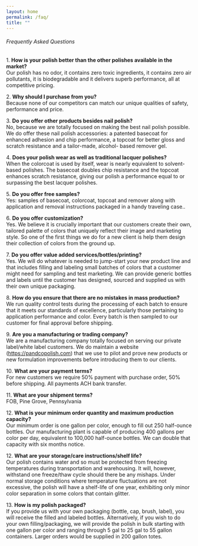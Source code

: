 ```yaml
---
layout: home
permalink: /faq/
title: ""
---
```

<h6>Frequently Asked Questions</h6>
<p>
1. <b>How is your polish better than the other polishes available in the market?
</b>
<br/>
Our polish has no odor, it contains zero toxic ingredients, it contains zero air pollutants, it is biodegradable and it delivers superb performance, all at competitive pricing.
</p>
<p>
2. <b>Why should I purchase from you?
</b>
<br/>
Because none of our competitors can match our unique qualities of safety, performance and price.
</p>
<p>
3. <b>Do you offer other products besides nail polish?

</b>
<br/>No, because we are totally focused on making the best nail polish possible. We do offer these nail polish accessories: a patented basecoat for enhanced adhesion and chip performance, a topcoat for better gloss and scratch resistance and a tailor-made, alcohol-
based remover gel.
</p>
<p>
4. <b>Does your polish wear as well as traditional lacquer polishes?
</b>
<br/>
When the colorcoat is used by itself, wear is nearly equivalent to solvent-based polishes. The basecoat doubles chip resistance and the topcoat enhances scratch resistance, giving our polish a performance equal to or surpassing the best lacquer polishes.
</p>
<p>
5. 
<b>Do you offer free samples?
</b>
<br/>
Yes: samples of basecoat, colorcoat, topcoat and remover along with application and removal instructions packaged in a handy traveling case..
</p>
<p>
6. 
<b>Do you offer customization?
</b>
<br/>
Yes. We believe it is crucially important that our customers create their own, tailored palette of colors that uniquely reflect their image and marketing style. So one of the first things we do for a new client is help them design their collection of colors from the ground up.
</p>
<p>
7. <b>Do you offer value added services/bottles/printing?
</b>
<br/>
Yes. We will do whatever is needed to jump-start your new product line and that includes filling and labeling small batches of colors that a customer might need for sampling and test marketing. We can provide generic bottles and labels until the customer has designed, sourced and supplied us with their own unique packaging.
</p>
<p>
8. <b>How do you ensure that there are no mistakes in mass production?
</b>
<br/>
We run quality control tests during the processing of each batch to ensure that it meets our standards of excellence, particularly those pertaining to application performance and color. Every batch is then sampled to our customer for final approval before shipping.
</p>
<p>
9. <b>Are you a manufacturing or trading company?
</b>
<br/>
We are a manufacturing company totally focused on serving our private label/white label customers. We do maintain a website (<a href="https://pandcopolish.com" target="_blank">https://pandcopolish.com</a>) that we use to pilot and prove new products or new formulation improvements before introducing them to our clients.
</p>
<p>
10. <b>What are your payment terms?
</b>
<br/>
For new customers we require 50% payment with purchase order, 50% before shipping. All payments ACH bank transfer.
</p>
<p>
11. <b>What are your shipment terms?
</b>
<br/>
FOB, Pine Grove, Pennsylvania
</p>
<p>
12. <b>What is your minimum order quantity and maximum production capacity?
</b>
<br/>
Our minimum order is one gallon per color, enough to fill out 250 half-ounce bottles. Our manufacturing plant is capable of producing 400 gallons per color per day, equivalent to 100,000 half-ounce bottles. We can double that capacity with six months notice.
</p>
<p>
12. <b>What are your storage/care instructions/shelf life?
</b>
<br/>
Our polish contains water and so must be protected from freezing temperatures during transportation and warehousing. It will, however, withstand one freeze/thaw cycle should there be any mishaps. Under normal storage conditions where temperature fluctuations are not excessive, the polish will have a shelf-life of one year, exhibiting only minor color separation in some colors that contain glitter.
</p>
<p>
13. <b>How is my polish packaged?
</b>
<br/>
If you provide us with your own packaging (bottle, cap, brush, label), you will receive the filled and labeled bottles. Alternatively, if you wish to do your own filling/packaging, we will provide the polish in bulk starting with one gallon per color and ranging through 5 gal to 25 gal to 55 gallon containers. Larger orders would be supplied in 200 gallon totes.
</p>
